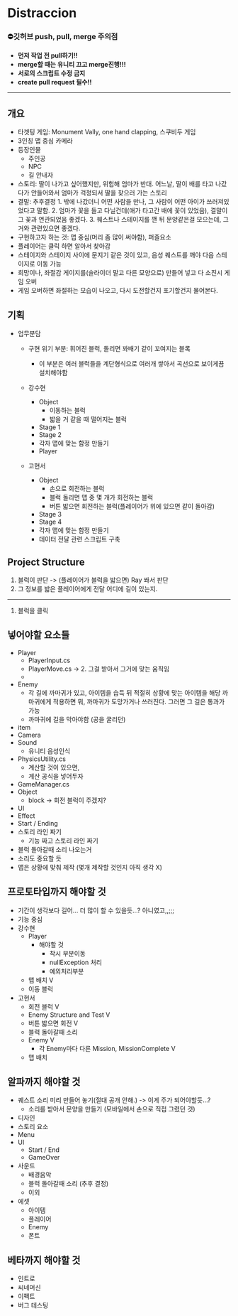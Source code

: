 # Distraccion

### ⛔<b>깃허브 push, pull, merge 주의점</b>
- <b>먼저 작업 전 pull하기!!</b> 
- <b>merge할 때는 유니티 끄고 merge진행!!!</b>
- <b>서로의 스크립트 수정 금지</b>
- <b>create pull request 필수!!</b> 
-------------------
## 개요
- 타겟팅 게임: Monument Vally, one hand clapping, 스쿠비두 게임
- 3인칭 맵 중심 카메라
- 등장인물
    - 주인공
    - NPC
    - 길 안내자
- 스토리: 딸이 나가고 싶어했지만, 위험해 엄마가 반대. 어느날, 딸이 배를 타고 나갔다가 안들어와서 엄마가 걱정되서 딸을 찾으러 가는 스토리
- 결말: 추후결정
        1. 밖에 나갔더니 어떤 사람을 만나, 그 사람이 어떤 아이가 쓰러져있었다고 말함. 
        2. 엄마가 꽃을 들고 다닐건데(애가 타고간 배에 꽃이 있었음), 결말이 그 꽃과 연관되었음 좋겠다. 
        3. 퀘스트나 스테이지를 깬 뒤 문양같은걸 모으는데, 그거와 관련있으면 좋겠다.
- 구현하고자 하는 것: 맵 중심(머리 좀 많이 써야함), 퍼즐요소
- 플레이어는 클릭 하면 알아서 찾아감
- 스테이지와 스테이지 사이에 문지기 같은 것이 있고, 음성 퀘스트를 깨야 다음 스테이지로 이동 가능
- 희망이나, 좌절감 게이지를(슬라이더 말고 다른 모양으로) 만들어 넣고 다 소진시 게임 오버
- 게임 오버하면 좌절하는 모습이 나오고, 다시 도전할건지 포기할건지 물어본다.
## 기획 
- 업무분담
    - 구현 위기 부분: 휘어진 블럭, 돌리면 꽈배기 같이 꼬여지는 블록
        - 이 부분은 여러 블럭들을 계단형식으로 여러개 쌓아서 곡선으로 보이게끔 설치해야함

    - 강수현
        - Object
            - 이동하는 블럭
            - 밟을 거 같을 때  떨어지는 블럭
        - Stage 1
        - Stage 2
        - 각자 맵에 맞는 함정 만들기
        - Player
    - 고현서
        - Object
            - 손으로 회전하는 블럭
            - 블럭 돌리면 맵 중 몇 개가 회전하는 블럭
            - 버튼 밟으면 회전하는 블럭(플레이어가 위에 있으면 같이 돌아감)
        - Stage 3
        - Stage 4
        - 각자 맵에 맞는 함정 만들기
        - 데이터 전달 관련 스크립트 구축
## Project Structure
1. 블럭이 판단 -> (플레이어가 블럭을 밟으면) Ray 쏴서 판단
2. 그 정보를 밟은 플레이어에게 전달 어디에 길이 있는지. 
---
1. 블럭을 클릭 

## 넣어야할 요소들
- Player
    - PlayerInput.cs 
    - PlayerMove.cs -> 2. 그걸 받아서 그거에 맞는 움직임
    - 
- Enemy
    - 각 길에 까마귀가 있고, 아이템을 습득 뒤 적절히 상황에 맞는 아이템을 해당 까마귀에게 적용하면 
        뭐, 까마귀가 도망가거나 쓰러진다. 그러면 그 길은 통과가 가능
    - 까마귀에 길을 막아야함 (공을 굴리던)
- item
- Camera
- Sound
    - 유니티 음성인식
- PhysicsUtility.cs 
    - 계산할 것이 있으면, 
    - 계산 공식을 넣어두자
- GameManager.cs
- Object 
    - block -> 회전 블럭이 주겠지? 
- UI
- Effect
- Start / Ending
- 스토리 라인 짜기
    - 기능 짜고 스토리 라인 짜기
- 블럭 돌아갈때 소리 나오는거
- 소리도 중요할 듯
- 맵은 상황에 맞춰 제작 (몇개 제작할 것인지 아직 생각 X)
## <b>프로토타입까지 해야할 것</b>
- 기간이 생각보다 길어... 더 많이 할 수 있을듯...? 아니였고,,;;;
- 기능 중심
- 강수현
    - Player  
        - 해야할 것
            - 착시 부분이동
            - nullException 처리
            - 예외처리부분
    - 맵 배치 V
    - 이동 블럭 
- 고현서
    - 회전 블럭 V 
    - Enemy Structure and Test V  
    - 버튼 밟으면 회전 V
    - 블럭 돌아갈때 소리 
    - Enemy V
        - 각 Enemy마다 다른 Mission, MissionComplete V
    - 맵 배치     
## <b>알파까지 해야할 것</b>
- 퀘스트 소리 미리 만들어 놓기(절대 공개 안해.) -> 이게 주가 되어야할듯...?
    - 소리를 받아서 문양을 만들기 (모바일에서 손으로 직접 그렸던 것)
- 디자인
- 스토리 요소
- Menu
- UI
    - Start / End
    - GameOver 
- 사운드
    - 배경음악
    - 블럭 돌아갈때 소리 (추후 결정)
    - 이외
- 에셋
    - 아이템
    - 플레이어
    - Enemy
    - 폰트    
## <b> 베타까지 해야할 것</b>
- 인트로
- 씨네머신
- 이펙트
- 버그 테스팅
